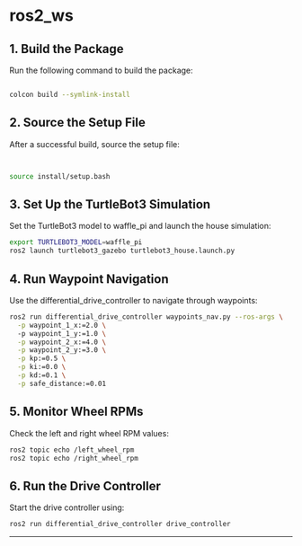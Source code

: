# ros2_ws

## **1. Build the Package**
Run the following command to build the package:
```bash

colcon build --symlink-install
```
## **2. Source the Setup File**


After a successful build, source the setup file:
```bash


source install/setup.bash
```

## **3. Set Up the TurtleBot3 Simulation**

Set the TurtleBot3 model to waffle_pi and launch the house simulation:
```bash
export TURTLEBOT3_MODEL=waffle_pi
ros2 launch turtlebot3_gazebo turtlebot3_house.launch.py
```
## **4. Run Waypoint Navigation**

Use the differential_drive_controller to navigate through waypoints:
```bash
ros2 run differential_drive_controller waypoints_nav.py --ros-args \
  -p waypoint_1_x:=2.0 \                                
  -p waypoint_1_y:=1.0 \
  -p waypoint_2_x:=4.0 \
  -p waypoint_2_y:=3.0 \
  -p kp:=0.5 \
  -p ki:=0.0 \
  -p kd:=0.1 \
  -p safe_distance:=0.01
```
## **5. Monitor Wheel RPMs**

Check the left and right wheel RPM values:
```bash
ros2 topic echo /left_wheel_rpm                                     
ros2 topic echo /right_wheel_rpm
```
## **6. Run the Drive Controller**

Start the drive controller using:
```bash
ros2 run differential_drive_controller drive_controller
```

---
